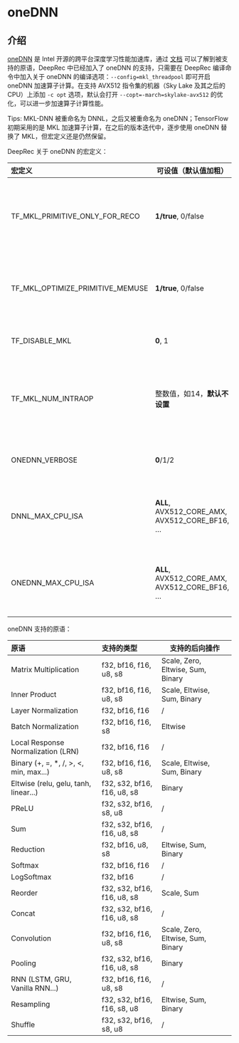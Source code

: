 # oneDNN

## 介绍

[oneDNN](https://github.com/oneapi-src/oneDNN) 是 Intel 开源的跨平台深度学习性能加速库，通过 [文档](https://oneapi-src.github.io/oneDNN/) 可以了解到被支持的原语，DeepRec 中已经加入了 oneDNN 的支持，只需要在 DeepRec 编译命令中加入关于 oneDNN 的编译选项：`--config=mkl_threadpool` 即可开启 oneDNN 加速算子计算。在支持 AVX512 指令集的机器（Sky Lake 及其之后的 CPU）上添加 `-c opt` 选项，默认会打开 `--copt=-march=skylake-avx512` 的优化，可以进一步加速算子计算性能。

Tips: MKL-DNN 被重命名为 DNNL，之后又被重命名为 oneDNN；TensorFlow 初期采用的是 MKL 加速算子计算，在之后的版本迭代中，逐步使用 oneDNN 替换了 MKL，但宏定义还是仍然保留。

DeepRec 关于 oneDNN 的宏定义：

| 宏定义                           | 可设值（默认值加粗）                           | 解释                                                         |
| :------------------------------- | ---------------------------------------------- | ------------------------------------------------------------ |
| TF_MKL_PRIMITIVE_ONLY_FOR_RECO   | **1/true**, 0/false                            | 1: 仅替换推荐模型中oneDNN支持[算子](https://github.com/alibaba/DeepRec/blob/main/tensorflow/core/graph/mkl_layout_pass.cc#L824-L840)；0: 替换成所有oneDNN支持的的算子 |
| TF_MKL_OPTIMIZE_PRIMITIVE_MEMUSE | **1/true**,  0/false                           | 1: 通过释放原语来减少内存，再次使用会重建；0: 不释放原语     |
| TF_DISABLE_MKL                   | **0**, 1                                       | 0: Enable MKL; 1: Disable MKL                                |
| TF_MKL_NUM_INTRAOP               | 整数值，如14，**默认不设置**                   | 整数值：设置 oneDNN 使用的 intra 线程数；不设置：使用最多的 TF intra 线程数 |
| ONEDNN_VERBOSE                   | **0**/1/2                                      | 打印 oneDNN 原语输出的 log 的[等级](https://oneapi-src.github.io/oneDNN/dev_guide_verbose.html) |
| DNNL_MAX_CPU_ISA                 | **ALL**, AVX512_CORE_AMX,  AVX512_CORE_BF16, … | 指定 oneDNN(版本小于2.5.0时) 使用的[最高指令集](https://oneapi-src.github.io/oneDNN/v2.4/dev_guide_cpu_dispatcher_control.html#run-time-controls) |
| ONEDNN_MAX_CPU_ISA               | **ALL**, AVX512_CORE_AMX,  AVX512_CORE_BF16, … | 指定 oneDNN(版本大于等于2.5.0时) 使用的[最高指令集](https://oneapi-src.github.io/oneDNN/dev_guide_cpu_dispatcher_control.html) |

oneDNN 支持的原语：

| 原语                                   | 支持的类型                  | 支持的后向操作                    |
| :------------------------------------- | :-------------------------- | --------------------------------- |
| Matrix Multiplication                  | f32, bf16, f16, u8, s8      | Scale, Zero, Eltwise, Sum, Binary |
| Inner Product                          | f32, bf16, f16, u8, s8      | Scale, Eltwise, Sum, Binary       |
| Layer Normalization                    | f32, bf16, f16              | /                                 |
| Batch Normalization                    | f32, bf16, f16, s8          | Eltwise                           |
| Local Response Normalization (LRN)     | f32, bf16, f16              | /                                 |
| Binary (+, =, *, /, >, <, min, max...) | f32, bf16, f16, u8, s8      | Scale, Eltwise, Sum, Binary       |
| Eltwise (relu, gelu, tanh, linear...)  | f32, s32, bf16, f16, u8, s8 | Binary                            |
| PReLU                                  | f32, s32, bf16, s8, u8      | /                                 |
| Sum                                    | f32, s32, bf16, f16, u8, s8 | /                                 |
| Reduction                              | f32, bf16, u8, s8           | Eltwise, Sum, Binary              |
| Softmax                                | f32, bf16, f16              | /                                 |
| LogSoftmax                             | f32, bf16                   | /                                 |
| Reorder                                | f32, s32, bf16, f16, u8, s8 | Scale, Sum                        |
| Concat                                 | f32, s32, bf16, f16, u8, s8 | /                                 |
| Convolution                            | f32, bf16, f16, u8, s8      | Scale, Zero, Eltwise, Sum, Binary |
| Pooling                                | f32, s32, bf16, f16, u8, s8 | Binary                            |
| RNN (LSTM, GRU, Vanilla RNN...)        | f32, bf16, f16, u8, s8      | /                                 |
| Resampling                             | f32, s32, bf16, f16, s8, u8 | Eltwise, Sum, Binary              |
| Shuffle                                | f32, s32, bf16, s8, u8      | /                                 |
